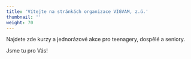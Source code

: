 ```yaml
---
title: 'Vítejte na stránkách organizace VIGVAM, z.ú.'
thumbnail: ''
weight: 70
---
```

Najdete zde kurzy a jednorázové akce pro teenagery, dospělé a seniory.

Jsme tu pro Vás!
